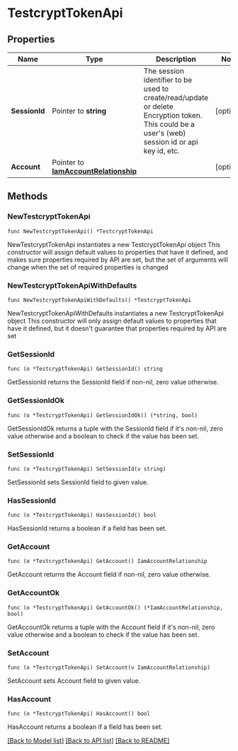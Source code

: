 # TestcryptTokenApi

## Properties

Name | Type | Description | Notes
------------ | ------------- | ------------- | -------------
**SessionId** | Pointer to **string** | The session identifier to be used to create/read/update or delete Encryption token. This could be a user&#39;s (web) session id or api key id, etc. | [optional] 
**Account** | Pointer to [**IamAccountRelationship**](iam.Account.Relationship.md) |  | [optional] 

## Methods

### NewTestcryptTokenApi

`func NewTestcryptTokenApi() *TestcryptTokenApi`

NewTestcryptTokenApi instantiates a new TestcryptTokenApi object
This constructor will assign default values to properties that have it defined,
and makes sure properties required by API are set, but the set of arguments
will change when the set of required properties is changed

### NewTestcryptTokenApiWithDefaults

`func NewTestcryptTokenApiWithDefaults() *TestcryptTokenApi`

NewTestcryptTokenApiWithDefaults instantiates a new TestcryptTokenApi object
This constructor will only assign default values to properties that have it defined,
but it doesn't guarantee that properties required by API are set

### GetSessionId

`func (o *TestcryptTokenApi) GetSessionId() string`

GetSessionId returns the SessionId field if non-nil, zero value otherwise.

### GetSessionIdOk

`func (o *TestcryptTokenApi) GetSessionIdOk() (*string, bool)`

GetSessionIdOk returns a tuple with the SessionId field if it's non-nil, zero value otherwise
and a boolean to check if the value has been set.

### SetSessionId

`func (o *TestcryptTokenApi) SetSessionId(v string)`

SetSessionId sets SessionId field to given value.

### HasSessionId

`func (o *TestcryptTokenApi) HasSessionId() bool`

HasSessionId returns a boolean if a field has been set.

### GetAccount

`func (o *TestcryptTokenApi) GetAccount() IamAccountRelationship`

GetAccount returns the Account field if non-nil, zero value otherwise.

### GetAccountOk

`func (o *TestcryptTokenApi) GetAccountOk() (*IamAccountRelationship, bool)`

GetAccountOk returns a tuple with the Account field if it's non-nil, zero value otherwise
and a boolean to check if the value has been set.

### SetAccount

`func (o *TestcryptTokenApi) SetAccount(v IamAccountRelationship)`

SetAccount sets Account field to given value.

### HasAccount

`func (o *TestcryptTokenApi) HasAccount() bool`

HasAccount returns a boolean if a field has been set.


[[Back to Model list]](../README.md#documentation-for-models) [[Back to API list]](../README.md#documentation-for-api-endpoints) [[Back to README]](../README.md)


